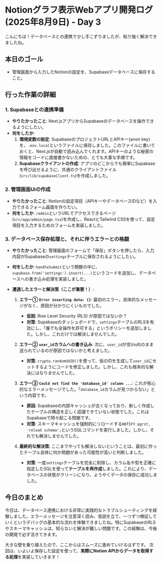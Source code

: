 # Notionグラフ表示Webアプリ開発ログ (2025年8月9日) - Day 3

こんにちは！データベースとの連携で少し手こずりましたが、粘り強く解決できましたね。

## 本日のゴール
- 管理画面から入力したNotionの設定を、Supabaseデータベースに保存すること。

## 行った作業の詳細

### 1. Supabaseとの連携準備
- **やりたかったこと**: Next.jsアプリからSupabaseのデータベースを操作できるようにしたい。
- **何をしたか**:
    1.  **環境変数の設定**: SupabaseのプロジェクトURLとAPIキー(anon key)を、`.env.local`というファイルに保存しました。このファイルに書いておくと、Next.jsが自動で読み込んでくれます。APIキーのような秘密の情報をコードに直接書かないための、とても大事な手順です。
    2.  **Supabaseクライアントの作成**: アプリのどこからでも簡単にSupabaseを呼び出せるように、共通のクライアントファイル(`src/lib/supabaseClient.ts`)を作成しました。

### 2. 管理画面UIの作成
- **やりたかったこと**: Notionの設定項目（APIキーやデータベースIDなど）を入力できるフォーム画面を作りたい。
- **何をしたか**: `/admin`というURLでアクセスできるページ(`src/app/admin/page.tsx`)を作成し、ReactとTailwind CSSを使って、設定項目を入力するためのフォームを実装しました。

### 3. データベース保存処理と、それに伴うエラーとの格闘
- **やりたかったこと**: 管理画面のフォームで「保存」ボタンを押したら、入力内容がSupabaseの`settings`テーブルに保存されるようにしたい。
- **何をしたか**: `handleSubmit`という関数の中に、`supabase.from('settings').insert(...)`というコードを追加し、データベースへの書き込み処理を実装しました。

- **遭遇したエラーと解決策（ここが重要！）**:
    1.  **エラー① `Error inserting data: {}`**: 最初のエラー。具体的なメッセージがなく、原因が分かりにくいものでした。
        - **仮説**: Row Level Security (RLS) が原因ではないか？
        - **対策**: Supabaseのダッシュボードで、`settings`テーブルのRLSを有効にし、「誰でも全操作を許可する」というポリシーを追加しました。しかし、これだけでは解決しませんでした。

    2.  **エラー② `user_id`カラムへの書き込み**: 次に、`user_id`が空(null)のまま送られているのが原因ではないかと考えました。
        - **対策**: `crypto.randomUUID()`を使って、仮のIDを生成して`user_id`にセットするようにコードを修正しました。しかし、これも根本的な解決にはなりませんでした。

    3.  **エラー③ `Could not find the 'database_id' column ...`**: これが核心的なエラーメッセージでした。「`database_id`カラムが見つからない」という内容です。
        - **原因**: Supabaseの内部キャッシュが古くなっており、新しく作成したテーブルの構造を正しく認識できていない状態でした。これはSupabaseで時々起こる問題です。
        - **対策**: スキーマキャッシュを強制的にリロードする`NOTIFY pgrst, 'reload schema';`というSQLコマンドを実行しました。しかし、それでも解決しませんでした。

    4.  **最終的な解決策**: ここまでやっても解決しないということは、最初に作ったテーブル自体に何か問題があった可能性が高いと判断しました。
        - **対策**: 一度`settings`テーブルを完全に削除し、カラム名や型を正確に指定したSQLを使って**テーブルを再作成**しました。これにより、データベースの状態がクリーンになり、ようやくデータの保存に成功しました。

## 今日のまとめ
今日は、データベース連携における非常に実践的なトラブルシューティングを経験しました。エラーメッセージを注意深く読み、仮説を立て、一つずつ検証していくというデバッグの基本的な流れを体験できましたね。特にSupabaseのRLSやスキーマキャッシュは、知らないと解決が難しい問題です。この経験は、今後の開発で必ず活きてきます。

大きな壁を乗り越えたので、ここからはスムーズに進めていけるはずです。
次回は、いよいよ保存した設定を使って、**実際にNotion APIからデータを取得する処理**を実装していきます！

